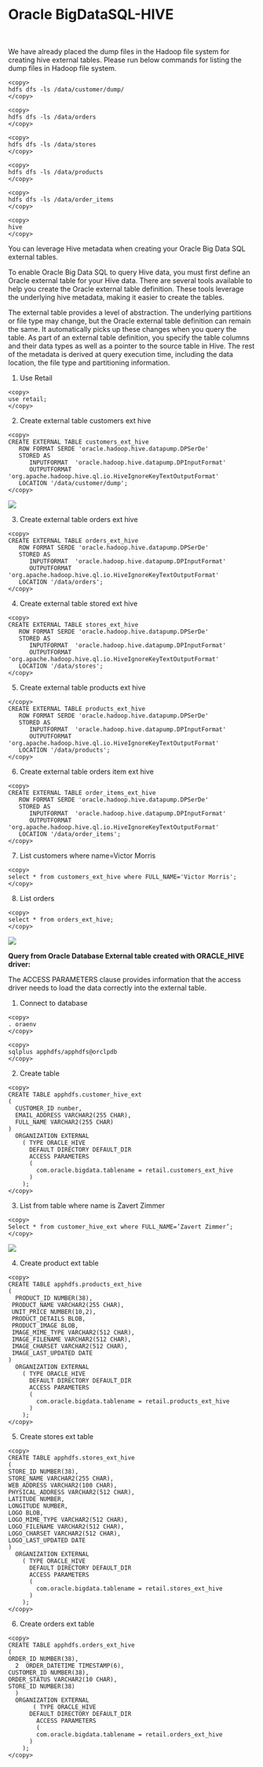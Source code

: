 
# Oracle BigDataSQL-HIVE

<br>

We have already placed the dump files in the Hadoop file system for creating hive external tables. Please run below commands for listing the dump files in Hadoop file system.


````
<copy>
hdfs dfs -ls /data/customer/dump/
</copy>
````
````
<copy>
hdfs dfs -ls /data/orders
</copy>
````
````
<copy>
hdfs dfs -ls /data/stores
</copy>
````
````
<copy>
hdfs dfs -ls /data/products
</copy>
````
````
<copy>
hdfs dfs -ls /data/order_items
</copy>
````
````
<copy>
hive
</copy>
````

You can leverage Hive metadata when creating your Oracle Big Data SQL external tables.

To enable Oracle Big Data SQL to query Hive data, you must first define an Oracle external table for your Hive data. There are several tools available to help you create the Oracle external table definition. These tools leverage the underlying hive metadata, making it easier to create the tables.

The external table provides a level of abstraction. The underlying partitions or file type may change, but the Oracle external table definition can remain the same. It automatically picks up these changes when you query the table.
As part of an external table definition, you specify the table columns and their data types as well as a pointer to the source table in Hive. The rest of the metadata is derived at query execution time, including the data location, the file type and partitioning information.

1. Use Retail 
````
<copy>
use retail;
</copy>
````
2. Create external table customers ext hive 
````
<copy>
CREATE EXTERNAL TABLE customers_ext_hive
   ROW FORMAT SERDE 'oracle.hadoop.hive.datapump.DPSerDe'
   STORED AS
      INPUTFORMAT  'oracle.hadoop.hive.datapump.DPInputFormat'
      OUTPUTFORMAT 'org.apache.hadoop.hive.ql.io.HiveIgnoreKeyTextOutputFormat'
   LOCATION '/data/customer/dump';
</copy>
````
![](./Images/IMG1.PNG " ")

3. Create external table orders ext hive
````
<copy>
CREATE EXTERNAL TABLE orders_ext_hive
   ROW FORMAT SERDE 'oracle.hadoop.hive.datapump.DPSerDe'
   STORED AS
      INPUTFORMAT  'oracle.hadoop.hive.datapump.DPInputFormat'
      OUTPUTFORMAT 'org.apache.hadoop.hive.ql.io.HiveIgnoreKeyTextOutputFormat'
   LOCATION '/data/orders';
</copy>
````
4. Create external table stored ext hive
````
<copy>
CREATE EXTERNAL TABLE stores_ext_hive
   ROW FORMAT SERDE 'oracle.hadoop.hive.datapump.DPSerDe'
   STORED AS
      INPUTFORMAT  'oracle.hadoop.hive.datapump.DPInputFormat'
      OUTPUTFORMAT 'org.apache.hadoop.hive.ql.io.HiveIgnoreKeyTextOutputFormat'
   LOCATION '/data/stores';
</copy>
````
5. Create external table products ext hive
````
</copy>
CREATE EXTERNAL TABLE products_ext_hive
   ROW FORMAT SERDE 'oracle.hadoop.hive.datapump.DPSerDe'
   STORED AS
      INPUTFORMAT  'oracle.hadoop.hive.datapump.DPInputFormat'
      OUTPUTFORMAT 'org.apache.hadoop.hive.ql.io.HiveIgnoreKeyTextOutputFormat'
   LOCATION '/data/products';
</copy>
````
6. Create external table orders item ext hive
````
<copy>
CREATE EXTERNAL TABLE order_items_ext_hive
   ROW FORMAT SERDE 'oracle.hadoop.hive.datapump.DPSerDe'
   STORED AS
      INPUTFORMAT  'oracle.hadoop.hive.datapump.DPInputFormat'
      OUTPUTFORMAT 'org.apache.hadoop.hive.ql.io.HiveIgnoreKeyTextOutputFormat'
   LOCATION '/data/order_items';
</copy>
````
7. List customers where name=Victor Morris
````
<copy>
select * from customers_ext_hive where FULL_NAME='Victor Morris';
</copy>
````
8. List orders
````
<copy>
select * from orders_ext_hive;
</copy>
````
![](./Images/IMG2.PNG " ")


**Query from Oracle Database External table created with ORACLE_HIVE driver:**

The ACCESS PARAMETERS clause provides information that the access driver needs to load the data correctly into the external table.

1. Connect to database 
````
<copy>
. oraenv
</copy>
````
````
<copy>
sqlplus apphdfs/apphdfs@orclpdb
</copy>
````
2. Create table 
````
<copy>
CREATE TABLE apphdfs.customer_hive_ext 
(
  CUSTOMER_ID number,
  EMAIL_ADDRESS VARCHAR2(255 CHAR),
  FULL_NAME VARCHAR2(255 CHAR)
)  
  ORGANIZATION EXTERNAL 
    ( TYPE ORACLE_HIVE
      DEFAULT DIRECTORY DEFAULT_DIR
      ACCESS PARAMETERS
      (     
        com.oracle.bigdata.tablename = retail.customers_ext_hive
      )
    );
</copy>
````
3. List from table where name is Zavert Zimmer 
````
<copy>
Select * from customer_hive_ext where FULL_NAME=’Zavert Zimmer’;
</copy>
````
![](./Images/IMG3.PNG " ")

4. Create product ext table 
````
<copy>
CREATE TABLE apphdfs.products_ext_hive
(
  PRODUCT_ID NUMBER(38),
 PRODUCT_NAME VARCHAR2(255 CHAR),
 UNIT_PRICE NUMBER(10,2),
 PRODUCT_DETAILS BLOB,
 PRODUCT_IMAGE BLOB,
 IMAGE_MIME_TYPE VARCHAR2(512 CHAR),
 IMAGE_FILENAME VARCHAR2(512 CHAR),
 IMAGE_CHARSET VARCHAR2(512 CHAR),
 IMAGE_LAST_UPDATED DATE
)
  ORGANIZATION EXTERNAL
    ( TYPE ORACLE_HIVE
      DEFAULT DIRECTORY DEFAULT_DIR
      ACCESS PARAMETERS
      (
        com.oracle.bigdata.tablename = retail.products_ext_hive
      )
    );
</copy>
````
5. Create stores ext table 
````
<copy>
CREATE TABLE apphdfs.stores_ext_hive
(
STORE_ID NUMBER(38),
STORE_NAME VARCHAR2(255 CHAR),
WEB_ADDRESS VARCHAR2(100 CHAR),
PHYSICAL_ADDRESS VARCHAR2(512 CHAR),
LATITUDE NUMBER,
LONGITUDE NUMBER,
LOGO BLOB,
LOGO_MIME_TYPE VARCHAR2(512 CHAR),
LOGO_FILENAME VARCHAR2(512 CHAR),
LOGO_CHARSET VARCHAR2(512 CHAR),
LOGO_LAST_UPDATED DATE
)
  ORGANIZATION EXTERNAL
    ( TYPE ORACLE_HIVE
      DEFAULT DIRECTORY DEFAULT_DIR
      ACCESS PARAMETERS
      (
        com.oracle.bigdata.tablename = retail.stores_ext_hive
      )
    );
</copy>
````
6. Create orders ext table 
````
<copy>
CREATE TABLE apphdfs.orders_ext_hive
(
ORDER_ID NUMBER(38),
  2  ORDER_DATETIME TIMESTAMP(6),
CUSTOMER_ID NUMBER(38),
ORDER_STATUS VARCHAR2(10 CHAR),
STORE_ID NUMBER(38)
  )
  ORGANIZATION EXTERNAL
       ( TYPE ORACLE_HIVE
      DEFAULT DIRECTORY DEFAULT_DIR
        ACCESS PARAMETERS
        (
        com.oracle.bigdata.tablename = retail.orders_ext_hive
      )
    );
</copy>
````
